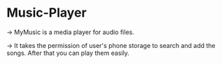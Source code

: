 # Music-Player
-> MyMusic is a media player for audio files.

-> It takes the permission of user's phone storage to search and add the songs. After that you can play them easily.
